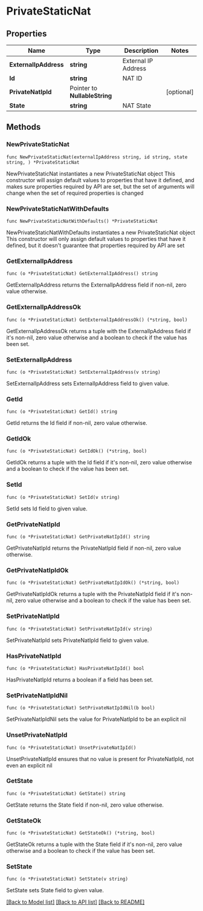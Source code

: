 # PrivateStaticNat

## Properties

Name | Type | Description | Notes
------------ | ------------- | ------------- | -------------
**ExternalIpAddress** | **string** | External IP Address | 
**Id** | **string** | NAT ID | 
**PrivateNatIpId** | Pointer to **NullableString** |  | [optional] 
**State** | **string** | NAT State | 

## Methods

### NewPrivateStaticNat

`func NewPrivateStaticNat(externalIpAddress string, id string, state string, ) *PrivateStaticNat`

NewPrivateStaticNat instantiates a new PrivateStaticNat object
This constructor will assign default values to properties that have it defined,
and makes sure properties required by API are set, but the set of arguments
will change when the set of required properties is changed

### NewPrivateStaticNatWithDefaults

`func NewPrivateStaticNatWithDefaults() *PrivateStaticNat`

NewPrivateStaticNatWithDefaults instantiates a new PrivateStaticNat object
This constructor will only assign default values to properties that have it defined,
but it doesn't guarantee that properties required by API are set

### GetExternalIpAddress

`func (o *PrivateStaticNat) GetExternalIpAddress() string`

GetExternalIpAddress returns the ExternalIpAddress field if non-nil, zero value otherwise.

### GetExternalIpAddressOk

`func (o *PrivateStaticNat) GetExternalIpAddressOk() (*string, bool)`

GetExternalIpAddressOk returns a tuple with the ExternalIpAddress field if it's non-nil, zero value otherwise
and a boolean to check if the value has been set.

### SetExternalIpAddress

`func (o *PrivateStaticNat) SetExternalIpAddress(v string)`

SetExternalIpAddress sets ExternalIpAddress field to given value.


### GetId

`func (o *PrivateStaticNat) GetId() string`

GetId returns the Id field if non-nil, zero value otherwise.

### GetIdOk

`func (o *PrivateStaticNat) GetIdOk() (*string, bool)`

GetIdOk returns a tuple with the Id field if it's non-nil, zero value otherwise
and a boolean to check if the value has been set.

### SetId

`func (o *PrivateStaticNat) SetId(v string)`

SetId sets Id field to given value.


### GetPrivateNatIpId

`func (o *PrivateStaticNat) GetPrivateNatIpId() string`

GetPrivateNatIpId returns the PrivateNatIpId field if non-nil, zero value otherwise.

### GetPrivateNatIpIdOk

`func (o *PrivateStaticNat) GetPrivateNatIpIdOk() (*string, bool)`

GetPrivateNatIpIdOk returns a tuple with the PrivateNatIpId field if it's non-nil, zero value otherwise
and a boolean to check if the value has been set.

### SetPrivateNatIpId

`func (o *PrivateStaticNat) SetPrivateNatIpId(v string)`

SetPrivateNatIpId sets PrivateNatIpId field to given value.

### HasPrivateNatIpId

`func (o *PrivateStaticNat) HasPrivateNatIpId() bool`

HasPrivateNatIpId returns a boolean if a field has been set.

### SetPrivateNatIpIdNil

`func (o *PrivateStaticNat) SetPrivateNatIpIdNil(b bool)`

 SetPrivateNatIpIdNil sets the value for PrivateNatIpId to be an explicit nil

### UnsetPrivateNatIpId
`func (o *PrivateStaticNat) UnsetPrivateNatIpId()`

UnsetPrivateNatIpId ensures that no value is present for PrivateNatIpId, not even an explicit nil
### GetState

`func (o *PrivateStaticNat) GetState() string`

GetState returns the State field if non-nil, zero value otherwise.

### GetStateOk

`func (o *PrivateStaticNat) GetStateOk() (*string, bool)`

GetStateOk returns a tuple with the State field if it's non-nil, zero value otherwise
and a boolean to check if the value has been set.

### SetState

`func (o *PrivateStaticNat) SetState(v string)`

SetState sets State field to given value.



[[Back to Model list]](../README.md#documentation-for-models) [[Back to API list]](../README.md#documentation-for-api-endpoints) [[Back to README]](../README.md)


